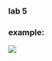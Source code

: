 ### lab 5
### example:
![](https://github.com/Strafred/DecisionTreeBuilder/tree/master/.github/example.gif)